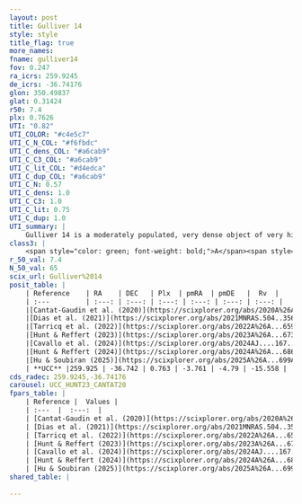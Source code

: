 ```yaml
---
layout: post
title: Gulliver 14
style: style
title_flag: true
more_names: 
fname: gulliver14
fov: 0.247
ra_icrs: 259.9245
de_icrs: -36.74176
glon: 350.49837
glat: 0.31424
r50: 7.4
plx: 0.7626
UTI: "0.82"
UTI_COLOR: "#c4e5c7"
UTI_C_N_COL: "#f6fbdc"
UTI_C_dens_COL: "#a6cab9"
UTI_C_C3_COL: "#a6cab9"
UTI_C_lit_COL: "#d4edca"
UTI_C_dup_COL: "#a6cab9"
UTI_C_N: 0.57
UTI_C_dens: 1.0
UTI_C_C3: 1.0
UTI_C_lit: 0.75
UTI_C_dup: 1.0
UTI_summary: |
    Gulliver 14 is a moderately populated, very dense object of very high C3 quality. It is well-studied in the literature.
class3: |
    <span style="color: green; font-weight: bold;">A</span><span style="color: green; font-weight: bold;">A</span>
r_50_val: 7.4
N_50_val: 65
scix_url: Gulliver%2014
posit_table: |
    | Reference    | RA    | DEC   | Plx  | pmRA  | pmDE   |  Rv  |
    | :---         | :---: | :---: | :---: | :---: | :---: | :---: |
    |[Cantat-Gaudin et al. (2020)](https://scixplorer.org/abs/2020A%26A...640A...1C) | 259.928 | -36.785 | 0.745 | -3.719 | -4.792 | -- |
    |[Dias et al. (2021)](https://scixplorer.org/abs/2021MNRAS.504..356D) | 259.915 | -36.763 | 0.741 | -3.733 | -4.779 | -- |
    |[Tarricq et al. (2022)](https://scixplorer.org/abs/2022A%26A...659A..59T) | 259.956 | -36.702 | 0.748 | -3.751 | -4.795 | -- |
    |[Hunt & Reffert (2023)](https://scixplorer.org/abs/2023A%26A...673A.114H) | 259.946 | -36.708 | 0.763 | -3.759 | -4.756 | -16.263 |
    |[Cavallo et al. (2024)](https://scixplorer.org/abs/2024AJ....167...12C) | 259.928 | -36.738 | 0.76 | -- | -- | -- |
    |[Hunt & Reffert (2024)](https://scixplorer.org/abs/2024A%26A...686A..42H) | 259.946 | -36.708 | 0.763 | -3.759 | -4.756 | -16.263 |
    |[Hu & Soubiran (2025)](https://scixplorer.org/abs/2025A%26A...699A.246H) | 259.928 | -36.738 | -- | -- | -- | -- |
    | **UCC** |259.925 | -36.742 | 0.763 | -3.761 | -4.79 | -15.558 | 
cds_radec: 259.9245,-36.74176
carousel: UCC_HUNT23_CANTAT20
fpars_table: |
    | Reference |  Values |
    | :---  |  :---:  |
    | [Cantat-Gaudin et al. (2020)](https://scixplorer.org/abs/2020A%26A...640A...1C) | `AVNN=1.63, DMNN=10.48, AgeNN=8.78` |
    | [Dias et al. (2021)](https://scixplorer.org/abs/2021MNRAS.504..356D) | `Av=2.003, Dist=1262, logage=8.535, [Fe/H]=0.17` |
    | [Tarricq et al. (2022)](https://scixplorer.org/abs/2022A%26A...659A..59T) | `Dist=1204, logAgeNN=8.82` |
    | [Hunt & Reffert (2023)](https://scixplorer.org/abs/2023A%26A...673A.114H) | `AV50=1.934, diffAV50=0.993, MOD50=10.467, logAge50=8.595` |
    | [Cavallo et al. (2024)](https://scixplorer.org/abs/2024AJ....167...12C) | `AV50=1.81, dMod50=10.28, logAge50=8.92, [Fe/H]50=0.09` |
    | [Hunt & Reffert (2024)](https://scixplorer.org/abs/2024A%26A...686A..42H) | `MassJ=315.694` |
    | [Hu & Soubiran (2025)](https://scixplorer.org/abs/2025A%26A...699A.246H) | `MA22=-0.08, MA23f=-0.06, MA23g=0.19, MZ23=0.01, MK24=-0.07, MF24=-0.23` |
shared_table: |
    
---
```

